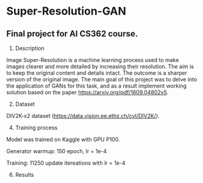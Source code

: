 # Super-Resolution-GAN

## Final project for AI CS362 course.

1. Description

Image Super-Resolution is a machine learning process used to make images
clearer and more detailed by increasing their resolution. The aim is to keep
the original content and details intact. The outcome is a sharper version
of the original image. The main goal of this project was to delve into the application of GANs 
for this task, and as a result implement working solution based on the paper https://arxiv.org/pdf/1609.04802v5.

2. Dataset

DIV2K-x2 dataset (https://data.vision.ee.ethz.ch/cvl/DIV2K/).

4. Training process

Model was trained on Kaggle with GPU P100.

Generator warmup: 150 epoch, lr = 1e-4

Training: 11250 update itereations with lr = 1e-4

6. Results
   
